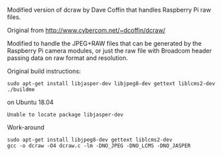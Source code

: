 Modified version of dcraw by Dave Coffin that handles Raspberry Pi raw files.

Original from http://www.cybercom.net/~dcoffin/dcraw/

Modified to handle the JPEG+RAW files that can be generated by the
Raspberry Pi camera modules, or just the raw file with Broadcom
header passing data on raw format and resolution.

Original build instructions:
```
sudo apt-get install libjasper-dev libjpeg8-dev gettext liblcms2-dev
./buildme
```

on Ubuntu 18.04
```
Unable to locate package libjasper-dev

```

Work-around
```
sudo apt-get install libjpeg8-dev gettext liblcms2-dev
gcc -o dcraw -O4 dcraw.c -lm -DNO_JPEG -DNO_LCMS -DNO_JASPER
```

